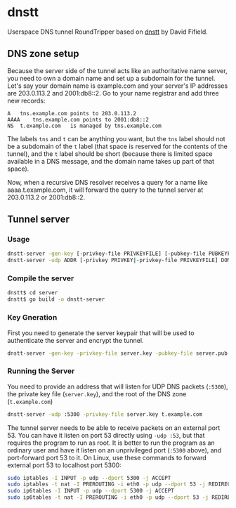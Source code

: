 # dnstt

Userspace DNS tunnel RoundTripper based on [dnstt](https://www.bamsoftware.com/software/dnstt/) by David Fifield.

## DNS zone setup

Because the server side of the tunnel acts like an authoritative name
server, you need to own a domain name and set up a subdomain for the
tunnel. Let's say your domain name is example.com and your server's IP
addresses are 203.0.113.2 and 2001:db8::2. Go to your name registrar and
add three new records:

```
A	tns.example.com	points to 203.0.113.2
AAAA	tns.example.com	points to 2001:db8::2
NS	t.example.com	is managed by tns.example.com
```

The labels `tns` and `t` can be anything you want, but the `tns` label
should not be a subdomain of the `t` label (that space is reserved for
the contents of the tunnel), and the `t` label should be short (because
there is limited space available in a DNS message, and the domain name
takes up part of that space).

Now, when a recursive DNS resolver receives a query for a name like
aaaa.t.example.com, it will forward the query to the tunnel server at
203.0.113.2 or 2001:db8::2.


## Tunnel server

### Usage

```sh
dnstt-server -gen-key [-privkey-file PRIVKEYFILE] [-pubkey-file PUBKEYFILE]
dnstt-server -udp ADDR [-privkey PRIVKEY|-privkey-file PRIVKEYFILE] DOMAIN
```

### Compile the server

```sh
dnstt$ cd server
dnstt$ go build -o dnstt-server
```

### Key Gneration

First you need to generate the server keypair that will be used to
authenticate the server and encrypt the tunnel.
```sh
dnstt-server -gen-key -privkey-file server.key -pubkey-file server.pub
```

### Running the Server

You need to provide an address that will listen for UDP
DNS packets (`:5300`), the private key file (`server.key`), and the root of
the DNS zone (`t.example.com`)
```sh
dnstt-server -udp :5300 -privkey-file server.key t.example.com
```

The tunnel server needs to be able to receive packets on an external
port 53. You can have it listen on port 53 directly using `-udp :53`,
but that requires the program to run as root. It is better to run the
program as an ordinary user and have it listen on an unprivileged port
(`:5300` above), and port-forward port 53 to it. On Linux, use these
commands to forward external port 53 to localhost port 5300:
```sh
sudo iptables -I INPUT -p udp --dport 5300 -j ACCEPT
sudo iptables -t nat -I PREROUTING -i eth0 -p udp --dport 53 -j REDIRECT --to-ports 5300
sudo ip6tables -I INPUT -p udp --dport 5300 -j ACCEPT
sudo ip6tables -t nat -I PREROUTING -i eth0 -p udp --dport 53 -j REDIRECT --to-ports 5300
```
